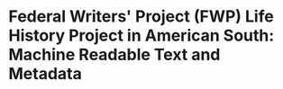 # Federal Writers' Project (FWP) Life History Project in American South: Machine Readable Text and Metadata

